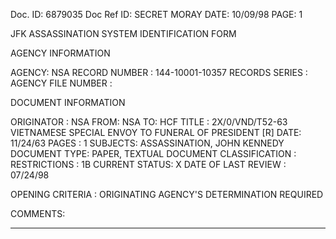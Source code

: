 Doc. ID: 6879035
Doc Ref ID: SECRET MORAY
DATE: 10/09/98
PAGE: 1

JFK ASSASSINATION SYSTEM
IDENTIFICATION FORM

AGENCY INFORMATION

AGENCY: NSA
RECORD NUMBER : 144-10001-10357
RECORDS SERIES :
AGENCY FILE NUMBER :

DOCUMENT INFORMATION

ORIGINATOR : NSA
FROM: NSA
TO: HCF
TITLE :
2X/0/VND/T52-63 VIETNAMESE SPECIAL ENVOY TO FUNERAL OF PRESIDENT [R]
DATE: 11/24/63
PAGES : 1
SUBJECTS:
ASSASSINATION, JOHN KENNEDY
DOCUMENT TYPE: PAPER, TEXTUAL DOCUMENT
CLASSIFICATION :
RESTRICTIONS : 1B
CURRENT STATUS: X
DATE OF LAST REVIEW : 07/24/98

OPENING CRITERIA :
ORIGINATING AGENCY'S DETERMINATION REQUIRED

COMMENTS:

------------------------------------------------------------------------------------------------------------------------------------------------------------------------------------------------------------------------------------------------------------------------------------------------------------------------------------------------------------------------------------------------------------------------------------------------------------------------------------------------------------------------------------------------------------------------------------------------------------------------------------------------------------------------------------------------------------------------------------------------------------------------------------------------------------------------------------------------------------------------------------------------------------------------------------------------------------------------------------------------------------------------------------------------------------------------------------------------------------------------------------------------------------------------------------------------------------------------------------------------------------------------------------------------------------------------------------------------------------------------------------------------------------------------------------------------------------------------------------------------------------------------------------------------------------------------------------------------------------------------------------------------------------------------------------------------------------------------------------------------------------------------------------------------------------------------------------------------------------------------------------------------------------------------------------------------------------------------------------------------------------------------------------------------------------------------------------------------------------------------------------------------------------------------------------------------------------------------------------------------------------------------------------------------------------------------------------------------------------------------------------------------------------------------------------------------------------------------------------------------------------------------------------------------------------------------------------------------------------------------------------------------------------------------------------------------------------------------------------------------------------------------------------------------------------------------------------------------------------------------------------------------------------------------------------------------------------------------------------------------------------------------------------------------------------------------------------------------------------------------------------------------------------------------------------------------------------------------------------------------------------------------------------------------------------------------------------------------------------------------------------------------------------------------------------------------------------------------------------------------------------------------------------------------------------------------------------------------------------------------------------------------------------------------------------------------------------------------------------------------------------------------------------------------------------------------------------------------------------------------------------------------------------------------------------------------------------------------------------------------------------------------------------------------------------------------------------------------------------------------------------------------------------------------------------------------------------------------------------------------------------------------------------------------------------------------------------------------------------------------------------------------------------------------------------------------------------------------------------------------------------------------------------------------------------------------------------------------------------------------------------------------------------------------------------------------------------------------------------------------------------------------------------------------------------------------------------------------------------------------------------------------------------------------------------------------------------------------------------------------------------------------------------------------------------------------------------------------------------------------------------------------------------------------------------------------------------------------------------------------------------------------------------------------------------------------------------------------------------------------------------------------------------------------------------------------------------------------------------------------------------------------------------------------------------------------------------------------------------------------------------------------------------------------------------------------------------------------------------------------------------------------------------------------------------------------------------------------------------------------------------------------------------------------------------------------------------------------------------------------------------------------------------------------------------------------------------------------------------------------------------------------------------------------------------------------------------------------------------------------------------------------------------------------------------------------------------------------------------------------------------------------------------------------------------------------------------------------------------------------------------------------------------------------------------------------------------------------------------------------------------------------------------------------------------------------------------------------------------------------------------------------------------------------------------------------------------------------------------------------------------------------------------------------------------------------------------------------------------------------------------------------------------------------------------------------------------------------------------------------------------------------------------------------------------------------------------------------------------------------------------------------------------------------------------------------------------------------------------------------------------------------------------------------------------------------------------------------------------------------------------------------------------------------------------------------------------------------------------------------------------------------------------------------------------------------------------------------------------------------------------------------------------------------------------------------------------------------------------------------------------------------------------------------------------------------------------------------------------------------------------------------------------------------------------------------------------------------------------------------------------------------------------------------------------------------------------------------------------------------------------------------------------------------------------------------------------------------------------------------------------------------------------------------------------------------------------------------------------------------------------------------------------------------------------------------------------------------------------------------------------------------------------------------------------------------------------------------------------------------------------------------------------------------------------------------------------------------------------------------------------------------------------------------------------------------------------------------------------------------------------------------------------------------------------------------------------------------------------------------------------------------------------------------------------------------------------------------------------------------------------------------------------------------------------------------------------------------------------------------------------------------------------------------------------------------------------------------------------------------------------------------------------------------------------------------------------------------------------------------------------------------------------------------------------------------------------------------------------------------------------------------------------------------------------------------------------------------------------------------------------------------------------------------------------------------------------------------------------------------------------------------------------------------------------------------------------------------------------------------------------------------------------------------------------------------------------------------------------------------------------------------------------------------------------------------------------------------------------------------------------------------------------------------------------------------------------------------------------------------------------------------------------------------------------------------------------------------------------------------------------------------------------------------------------------------------------------------------------------------------------------------------------------------------------------------------------------------------------------------------------------------------------------------------------------------------------------------------------------------------------------------------------------------------------------------------------------------------------------------------------------------------------------------------------------------------------------------------------------------------------------------------------------------------------------------------------------------------------------------------------------------------------------------------------------------------------------------------------------------------------------------------------------------------------------------------------------------------------------------------------------------------------------------------------------------------------------------------------------------------------------------------------------------------------------------------------------------------------------------------------------------------------------------------------------------------------------------------------------------------------------------------------------------------------------------------------------------------------------------------------------------------------------------------------------------------------------------------------------------------------------------------------------------------------------------------------------------------------------------------------------------------------------------------------------------------------------------------------------------------------------------------------------------------------------------------------------------------------------------------------------------------------------------------------------------------------------------------------------------------------------------------------------------------------------------------------------------------------------------------------------------------------------------------------------------------------------------------------------------------------------------------------------------------------------------------------------------------------------------------------------------------------------------------------------------------------------------------------------------------------------------------------------------------------------------------------------------------------------------------------------------------------------------------------------------------------------------------------------------------------------------------------------------------------------------------------------------------------------------------------------------------------------------------------------------------------------------------------------------------------------------------------------------------------------------------------------------------------------------------------------------------------------------------------------------------------------------------------------------------------------------------------------------------------------------------------------------------------------------------------------------------------------------------------------------------------------------------------------------------------------------------------------------------------------------------------------------------------------------------------------------------------------------------------------------------------------------------------------------------------------------------------------------------------------------------------------------------------------------------------------------------------------------------------------------------------------------------------------------------------------------------------------------------------------------------------------------------------------------------------------------------------------------------------------------------------------------------------------------------------------------------------------------------------------------------------------------------------------------------------------------------------------------------------------------------------------------------------------------------------------------------------------------------------------------------------------------------------------------------------------------------------------------------------------------------------------------------------------------------------------------------------------------------------------------------------------------------------------------------------------------------------------------------------------------------------------------------------------------------------------------------------------------------------------------------------------------------------------------------------------------------------------------------------------------------------------------------------------------------------------------------------------------------------------------------------------------------------------------------------------------------------------------------------------------------------------------------------------------------------------------------------------------------------------------------------------------------------------------------------------------------------------------------------------------------------------------------------------------------------------------------------------------------------------------------------------------------------------------------------------------------------------------------------------------------------------------------------------------------------------------------------------------------------------------------------------------------------------------------------------------------------------------------------------------------------------------------------------------------------------------------------------------------------------------------------------------------------------------------------------------------------------------------------------------------------------------------------------------------------------------------------------------------------------------------------------------------------------------------------------------------------------------------------------------------------------------------------------------------------------------------------------------------------------------------------------------------------------------------------------------------------------------------------------------------------------------------------------------------------------------------------------------------------------------------------------------------------------------------------------------------------------------------------------------------------------------------------------------------------------------------------------------------------------------------------------------------------------------------------------------------------------------------------------------------------------------------------------------------------------------------------------------------------------------------------------------------------------------------------------------------------------------------------------------------------------------------------------------------------------------------------------------------------------------------------------------------------------------------------------------------------------------------------------------------------------------------------------------------------------------------------------------------------------------------------------------------------------------------------------------------------------------------------------------------------------------------------------------------------------------------------------------------------------------------------------------------------------------------------------------------------------------------------------------------------------------------------------------------------------------------------------------------------------------------------------------------------------------------------------------------------------------------------------------------------------------------------------------------------------------------------------------------------------------------------------------------------------------------------------------------------------------------------------------------------------------------------------------------------------------------------------------------------------------------------------------------------------------------------------------------------------------------------------------------------------------------------------------------------------------------------------------------------------------------------------------------------------------------------------------------------------------------------------------------------------------------------------------------------------------------------------------------------------------------------------------------------------------------------------------------------------------------------------------------------------------------------------------------------------------------------------------------------------------------------------------------------------------------------------------------------------------------------------------------------------------------------------------------------------------------------------------------------------------------------------------------------------------------------------------------------------------------------------------------------------------------------------------------------------------------------------------------------------------------------------------------------------------------------------------------------------------------------------------------------------------------------------------------------------------------------------------------------------------------------------------------------------------------------------------------------------------------------------------------------------------------------------------------------------------------------------------------------------------------------------------------------------------------------------------------------------------------------------------------------------------------------------------------------------------------------------------------------------------------------------------------------------------------------------------------------------------------------------------------------------------------------------------------------------------------------------------------------------------------------------------------------------------------------------------------------------------------------------------------------------------------------------------------------------------------------------------------------------------------------------------------------------------------------------------------------------------------------------------------------------------------------------------------------------------------------------------------------------------------------------------------------------------------------------------------------------------------------------------------------------------------------------------------------------------------------------------------------------------------------------------------------------------------------------------------------------------------------------------------------------------------------------------------------------------------------------------------------------------------------------------------------------------------------------------------------------------------------------------------------------------------------------------------------------------------------------------------------------------------------------------------------------------------------------------------------------------------------------------------------------------------------------------------------------------------------------------------------------------------------------------------------------------------------------------------------------------------------------------------------------------------------------------------------------------------------------------------------------------------------------------------------------------------------------------------------------------------------------------------------------------------------------------------------------------------------------------------------------------------------------------------------------------------------------------------------------------------------------------------------------------------------------------------------------------------------------------------------------------------------------------------------------------------------------------------------------------------------------------------------------------------------------------------------------------------------------------------------------------------------------------------------------------------------------------------------------------------------------------------------------------------------------------------------------------------------------------------------------------------------------------------------------------------------------------------------------------------------------------------------------------------------------------------------------------------------------------------------------------------------------------------------------------------------------------------------------------------------------------------------------------------------------------------------------------------------------------------------------------------------------------------------------------------------------------------------------------------------------------------------------------------------------------------------------------------------------------------------------------------------------------------------------------------------------------------------------------------------------------------------------------------------------------------------------------------------------------------------------------------------------------------------------------------------------------------------------------------------------------------------------------------------------------------------------------------------------------------------------------------------------------------------------------------------------------------------------------------------------------------------------------------------------------------------------------------------------------------------------------------------------------------------------------------------------------------------------------------------------------------------------------------------------------------------------------------------------------------------------------------------------------------------------------------------------------------------------------------------------------------------------------------------------------------------------------------------------------------------------------------------------------------------------------------------------------------------------------------------------------------------------------------------------------------------------------------------------------------------------------------------------------------------------------------------------------------------------------------------------------------------------------------------------------------------------------------------------------------------------------------------------------------------------------------------------------------------------------------------------------------------------------------------------------------------------------------------------------------------------------------------------------------------------------------------------------------------------------------------------------------------------------------------------------------------------------------------------------------------------------------------------------------------------------------------------------------------------------------------------------------------------------------------------------------------------------------------------------------------------------------------------------------------------------------------------------------------------------------------------------------------------------------------------------------------------------------------------------------------------------------------------------------------------------------------------------------------------------------------------------------------------------------------------------------------------------------------------------------------------------------------------------------------------------------------------------------------------------------------------------------------------------------------------------------------------------------------------------------------------------------------------------------------------------------------------------------------------------------------------------------------------------------------------------------------------------------------------------------------------------------------------------------------------------------------------------------------------------------------------------------------------------------------------------------------------------------------------------------------------------------------------------------------------------------------------------------------------------------------------------------------------------------------------------------------------------------------------------------------------------------------------------------------------------------------------------------------------------------------------------------------------------------------------------------------------------------------------------------------------------------------------------------------------------------------------------------------------------------------------------------------------------------------------------------------------------------------------------------------------------------------------------------------------------------------------------------------------------------------------------------------------------------------------------------------------------------------------------------------------------------------------------------------------------------------------------------------------------------------------------------------------------------------------------------------------------------------------------------------------------------------------------------------------------------------------------------------------------------------------------------------------------------------------------------------------------------------------------------------------------------------------------------------------------------------------------------------------------------------------------------------------------------------------------------------------------------------------------------------------------------------------------------------------------------------------------------------------------------------------------------------------------------------------------------------------------------------------------------------------------------------------------------------------------------------------------------------------------------------------------------------------------------------------------------------------------------------------------------------------------------------------------------------------------------------------------------------------------------------------------------------------------------------------------------------------------------------------------------------------------------------------------------------------------------------------------------------------------------------------------------------------------------------------------------------------------------------------------------------------------------------------------------------------------------------------------------------------------------------------------------------------------------------------------------------------------------------------------------------------------------------------------------------------------------------------------------------------------------------------------------------------------------------------------------------------------------------------------------------------------------------------------------------------------------------------------------------------------------------------------------------------------------------------------------------------------------------------------------------------------------------------------------------------------------------------------------------------------------------------------------------------------------------------------------------------------------------------------------------------------------------------------------------------------------------------------------------------------------------------------------------------------------------------------------------------------------------------------------------------------------------------------------------------------------------------------------------------------------------------------------------------------------------------------------------------------------------------------------------------------------------------------------------------------------------------------------------------------------------------------------------------------------------------------------------------------------------------------------------------------------------------------------------------------------------------------------------------------------------------------------------------------------------------------------------------------------------------------------------------------------------------------------------------------------------------------------------------------------------------------------------------------------------------------------------------------------------------------------------------------------------------------------------------------------------------------------------------------------------------------------------------------------------------------------------------------------------------------------------------------------------------------------------------------------------------------------------------------------------------------------------------------------------------------------------------------------------------------------------------------------------------------------------------------------------------------------------------------------------------------------------------------------------------------------------------------------------------------------------------------------------------------